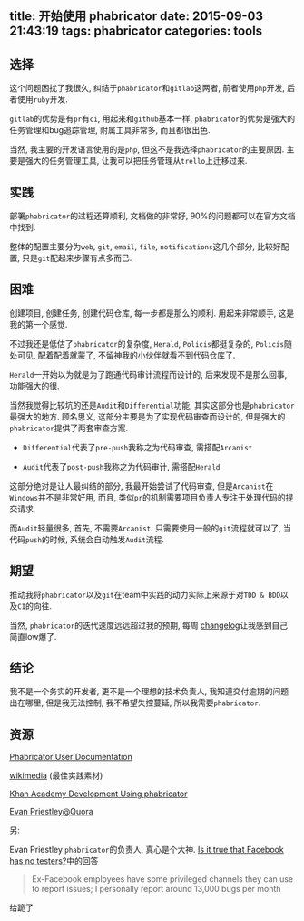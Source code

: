 title: 开始使用 phabricator
date: 2015-09-03 21:43:19
tags: phabricator
categories: tools
---

## 选择
这个问题困扰了我很久, 纠结于`phabricator`和`gitlab`这两者, 前者使用`php`开发, 后者使用`ruby`开发.

`gitlab`的优势是有`pr`有`ci`, 用起来和`github`基本一样, `phabricator`的优势是强大的任务管理和bug追踪管理, 附属工具非常多, 而且都很出色.

当然, 我主要的开发语言使用的是`php`, 但这不是我选择`phabricator`的主要原因. 主要是强大的任务管理工具, 让我可以把任务管理从`trello`上迁移过来.

## 实践
部署`phabricator`的过程还算顺利, 文档做的非常好, 90%的问题都可以在官方文档中找到.

整体的配置主要分为`web`, `git`, `email`, `file`,  `notifications`这几个部分, 比较好配置, 只是`git`配起来步骤有点多而已.

## 困难
创建项目, 创建任务, 创建代码仓库, 每一步都是那么的顺利. 用起来非常顺手, 这是我的第一个感觉.

不过我还是低估了`phabricator`的复杂度, `Herald`, `Policis`都挺复杂的, `Policis`随处可见, 配着配着就蒙了, 不留神我的小伙伴就看不到代码仓库了.

`Herald`一开始以为就是为了跑通代码审计流程而设计的, 后来发现不是那么回事, 功能强大的很.

当然我觉得比较坑的还是`Audit`和`Differential`功能, 其实这部分也是`phabricator`最强大的地方. 顾名思义, 这部分主要是为了实现代码审查而设计的, 但是强大的`phabricator`提供了两套审查方案.

  * `Differential`代表了`pre-push`我称之为代码审查, 需搭配`Arcanist`

  * `Audit`代表了`post-push`我称之为代码审计, 需搭配`Herald`

这部分绝对是让人最纠结的部分, 我最开始尝试了代码审查, 但是`Arcanist`在`Windows`并不是非常好用, 而且, 类似`pr`的机制需要项目负责人专注于处理代码的提交请求.

而`Audit`轻量很多, 首先, 不需要`Arcanist`. 只需要使用一般的`git`流程就可以了, 当代码`push`的时候, 系统会自动触发`Audit`流程.

## 期望
推动我将`phabricator`以及`git`在team中实践的动力实际上来源于对`TDD & BDD`以及`CI`的向往.

当然, `phabricator`的迭代速度远远超过我的预期, 每周 [changelog](https://secure.phabricator.com/w/changelog/)让我感到自己简直low爆了.

## 结论
我不是一个务实的开发者, 更不是一个理想的技术负责人, 我知道交付逾期的问题出在哪里, 但是我无法控制, 我不希望失控蔓延, 所以我需要`phabricator`.

## 资源
[Phabricator User Documentation](https://secure.phabricator.com/book/phabricator/)

[wikimedia](https://phabricator.wikimedia.org/) (最佳实践素材)

[Khan Academy Development Using phabricator](https://sites.google.com/a/khanacademy.org/forge/for-developers/code-review-policy/using-phabricator)

[Evan Priestley@Quora](http://www.quora.com/Evan-Priestley)

另:

Evan Priestley `phabricator`的负责人, 真心是个大神.
[Is it true that Facebook has no testers?](http://www.quora.com/Is-it-true-that-Facebook-has-no-testers)中的回答
> Ex-Facebook employees have some privileged channels they can use to report issues; I personally report around 13,000 bugs per month

给跪了
